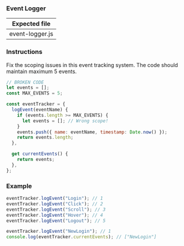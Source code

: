 ### Event Logger

| Expected file   |
| --------------- |
| event-logger.js |

### Instructions

Fix the scoping issues in this event tracking system. The code should maintain maximum 5 events.

```js
// BROKEN CODE
let events = [];
const MAX_EVENTS = 5;

const eventTracker = {
  logEvent(eventName) {
    if (events.length >= MAX_EVENTS) {
      let events = []; // Wrong scope!
    }
    events.push({ name: eventName, timestamp: Date.now() });
    return events.length;
  },

  get currentEvents() {
    return events;
  },
};
```

### Example

```js
eventTracker.logEvent("Login"); // 1
eventTracker.logEvent("Click"); // 2
eventTracker.logEvent("Scroll"); // 3
eventTracker.logEvent("Hover"); // 4
eventTracker.logEvent("Logout"); // 5

eventTracker.logEvent("NewLogin"); // 1
console.log(eventTracker.currentEvents); // ["NewLogin"]
```
